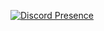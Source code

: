 [![Discord Presence](https://lanyard-profile-readme.vercel.app/api/628978900604682243?hideDiscrim=true)](https://discord.com/users/628978900604682243)


